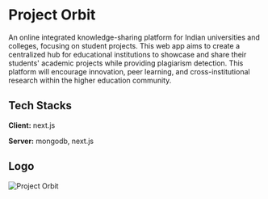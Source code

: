 # Project Orbit

An online integrated knowledge-sharing platform for Indian universities and colleges, focusing on student projects. This web app aims to create a centralized hub for educational institutions to showcase and share their students' academic projects while providing plagiarism detection. This platform will encourage innovation, peer learning, and cross-institutional research within the higher education community.
## Tech Stacks

**Client:** next.js

**Server:** mongodb, next.js

## Logo 
![Project Orbit](https://github.com/SamJohn04/code-craft-sih/assets/116499807/fbf08c8f-ebb1-4d0a-abec-561a060479ce)
